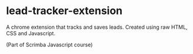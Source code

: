 # lead-tracker-extension

A chrome extension that tracks and saves leads.
Created using raw HTML, CSS and Javascript.

(Part of Scrimba Javascript course)

